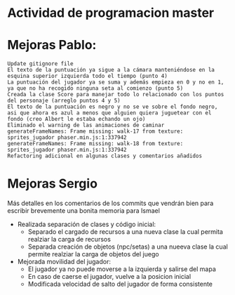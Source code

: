 # Actividad de programacion master
# Mejoras Pablo:

    Update gitignore file
    El texto de la puntuación ya sigue a la cámara manteniéndose en la esquina superior izquierda todo el tiempo (punto 4)
    La puntuación del jugador ya se suma y además empieza en 0 y no en 1, ya que no ha recogido ninguna seta al comienzo (punto 5)
    Creada la clase Score para manejar todo lo relacionado con los puntos del personaje (arreglo puntos 4 y 5)
    El texto de la puntuación es negro y no se ve sobre el fondo negro, asi que ahora es azul a menos que alguien quiera juguetear con el fondo (creo Albert le estaba echando un ojo)
    Eliminado el warning de las animaciones de caminar
    generateFrameNames: Frame missing: walk-17 from texture: sprites_jugador phaser.min.js:1:337942
    generateFrameNames: Frame missing: walk-18 from texture: sprites_jugador phaser.min.js:1:337942
    Refactoring adicional en algunas clases y comentarios añadidos

# Mejoras Sergio
Más detalles en los comentarios de los commits que vendrán bien para escribir brevemente una bonita memoria para Ismael
  * Realizada separación de clases y código inicial:
    - Separado el cargado de recursos a una nueva clase la cual permita realziar la carga de recursos
    - Separada creación de objetos (npc/setas) a una nueeva clase la cual permite realziar la carga de objetos del juego
  * Mejorada movilidad del jugador:
    - El jugador ya no puede moverse a la izquierda y salirse del mapa
    - En caso de caerse el jugador, vuelve a la posicion inicial
    - Modificada velocidad de salto del jugador de forma consistente
